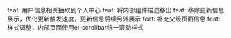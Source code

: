 feat: 用户信息相关抽取到个人中心
feat: 将内部组件描述移出
feat: 移除更新信息展示，优化更新触发速度，更新信息后续另外展示
feat: 补充父级页面信息
feat: 样式调整，内部页面使用el-scrollbar统一滚动样式
